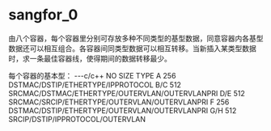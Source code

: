 # sangfor_0
由八个容器，每个容器里分别可存放多种不同类型的基型数据，同意容器内各基型数据还可以相互组合。各容器间同类型数据可以相互转移。当新插入某类型数据时，求一条最佳容器线，使得期间的数据转移最少。

每个容器的基本型：
---c/c++
NO    SIZE    TYPE
A       256     DSTMAC/DSTIP/ETHERTYPE/IPPROTOCOL
B/C     512     SRCMAC/DSTMAC/ETHERTYPE/OUTERVLAN/OUTERVLANPRI
D/E     512     SRCMAC/SRCIP/ETHERTYPE/OUTERVLAN/OUTERVLANPRI
F       256     DSTMAC/DSTIP/ETHERTYPE/OUTERVLAN/OUTERVLANPRI
G/H     512     SRCIP/DSTIP/IPPROTOCOL/OUTERVLAN
